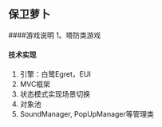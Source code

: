 ## 保卫萝卜
####游戏说明
1。塔防类游戏
#### 技术实现
1. 引擎：白鹭Egret，EUI
2. MVC框架 
3. 状态模式实现场景切换
4. 对象池 
5. SoundManager, PopUpManager等管理类
